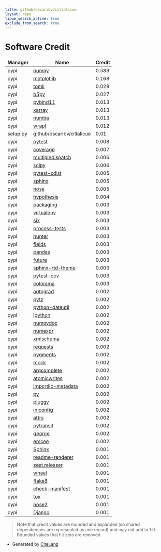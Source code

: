 ```yaml
---
title: github/oscaribv/citlalicue
layout: repo
tipue_search_active: true
exclude_from_search: true
---
```

# Software Credit

|Manager|Name|Credit|
|-------|----|------|
|pypi|[numpy](https://www.numpy.org)|0.589|
|pypi|[matplotlib](https://matplotlib.org)|0.168|
|pypi|[tomli](https://pypi.org/project/tomli)|0.029|
|pypi|[h5py](http://www.h5py.org)|0.027|
|pypi|[pybind11](https://github.com/pybind/pybind11)|0.013|
|pypi|[xarray](https://github.com/pydata/xarray)|0.013|
|pypi|[numba](https://numba.pydata.org)|0.013|
|pypi|[wrapt](https://pypi.org/project/wrapt)|0.012|
|setup.py|github/oscaribv/citlalicue|0.01|
|pypi|[pytest](https://docs.pytest.org/en/latest/)|0.008|
|pypi|[coverage](https://github.com/nedbat/coveragepy)|0.007|
|pypi|[multipledispatch](https://pypi.org/project/multipledispatch)|0.006|
|pypi|[scipy](https://www.scipy.org)|0.006|
|pypi|[pytest-xdist](https://pypi.org/project/pytest-xdist)|0.005|
|pypi|[sphinx](https://pypi.org/project/sphinx)|0.005|
|pypi|[nose](https://pypi.org/project/nose)|0.005|
|pypi|[hypothesis](https://pypi.org/project/hypothesis)|0.004|
|pypi|[packaging](https://pypi.org/project/packaging)|0.003|
|pypi|[virtualenv](https://pypi.org/project/virtualenv)|0.003|
|pypi|[six](https://pypi.org/project/six)|0.003|
|pypi|[process-tests](https://pypi.org/project/process-tests)|0.003|
|pypi|[hunter](https://pypi.org/project/hunter)|0.003|
|pypi|[fields](https://pypi.org/project/fields)|0.003|
|pypi|[pandas](https://pandas.pydata.org)|0.003|
|pypi|[future](https://pypi.org/project/future)|0.003|
|pypi|[sphinx-rtd-theme](https://pypi.org/project/sphinx-rtd-theme)|0.003|
|pypi|[pytest-cov](https://github.com/pytest-dev/pytest-cov)|0.003|
|pypi|[colorama](https://pypi.org/project/colorama)|0.003|
|pypi|[autograd](https://pypi.org/project/autograd)|0.002|
|pypi|[pytz](https://pypi.org/project/pytz)|0.002|
|pypi|[python-dateutil](https://pypi.org/project/python-dateutil)|0.002|
|pypi|[ipython](https://pypi.org/project/ipython)|0.002|
|pypi|[numpydoc](https://pypi.org/project/numpydoc)|0.002|
|pypi|[numexpr](https://pypi.org/project/numexpr)|0.002|
|pypi|[xmlschema](https://pypi.org/project/xmlschema)|0.002|
|pypi|[requests](https://pypi.org/project/requests)|0.002|
|pypi|[pygments](https://pypi.org/project/pygments)|0.002|
|pypi|[mock](https://pypi.org/project/mock)|0.002|
|pypi|[argcomplete](https://pypi.org/project/argcomplete)|0.002|
|pypi|[atomicwrites](https://pypi.org/project/atomicwrites)|0.002|
|pypi|[importlib-metadata](https://pypi.org/project/importlib-metadata)|0.002|
|pypi|[py](https://pypi.org/project/py)|0.002|
|pypi|[pluggy](https://pypi.org/project/pluggy)|0.002|
|pypi|[iniconfig](https://pypi.org/project/iniconfig)|0.002|
|pypi|[attrs](https://pypi.org/project/attrs)|0.002|
|pypi|[pytransit](https://github.com/hpparvi/PyTransit)|0.002|
|pypi|[george](https://github.com/dfm/george)|0.002|
|pypi|[emcee](https://emcee.readthedocs.io)|0.002|
|pypi|[Sphinx](https://pypi.org/project/Sphinx)|0.001|
|pypi|[readme-renderer](https://pypi.org/project/readme-renderer)|0.001|
|pypi|[zest.releaser](https://pypi.org/project/zest.releaser)|0.001|
|pypi|[wheel](https://pypi.org/project/wheel)|0.001|
|pypi|[flake8](https://pypi.org/project/flake8)|0.001|
|pypi|[check-manifest](https://pypi.org/project/check-manifest)|0.001|
|pypi|[tox](https://pypi.org/project/tox)|0.001|
|pypi|[nose2](https://pypi.org/project/nose2)|0.001|
|pypi|[Django](https://pypi.org/project/Django)|0.001|


> Note that credit values are rounded and expanded (so shared dependencies are represented as one record) and may not add to 1.0. Rounded values that hit zero are removed.


- Generated by [CiteLang](https://github.com/vsoch/citelang)
